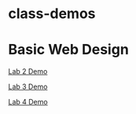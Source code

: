 # class-demos
<h1>Basic Web Design</h1>

<a href="lab 2 demo/index.html" target="_blank">Lab 2 Demo</a>

<a href="lab 3 demo/index.html" target="_blank">Lab 3 Demo</a>

<a href="lab 4 demo/index.html" target="_blank">Lab 4 Demo</a>
